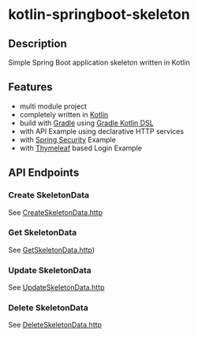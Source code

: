 # kotlin-springboot-skeleton

## Description
Simple Spring Boot application skeleton written in Kotlin

## Features
* multi module project
* completely written in [Kotlin](https://kotlinlang.org/) 
* build with [Gradle](https://gradle.org/) using [Gradle Kotlin DSL](https://docs.gradle.org/current/userguide/kotlin_dsl.html)
* with API Example using declarative HTTP services
* with [Spring Security](https://spring.io/projects/spring-security) Example
* with [Thymeleaf](https://www.thymeleaf.org/) based Login Example

## API Endpoints

### Create SkeletonData
See [CreateSkeletonData.http](requests%2FCreateSkeletonData.http)

### Get SkeletonData
See [GetSkeletonData.http](requests%2FGetSkeletonData.http))

### Update SkeletonData
See [UpdateSkeletonData.http](requests%2FUpdateSkeletonData.http)

### Delete SkeletonData
See [DeleteSkeletonData.http](requests%2FDeleteSkeletonData.http)